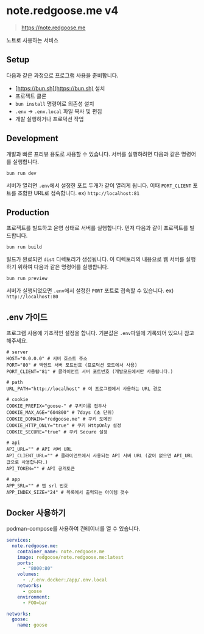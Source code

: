 # note.redgoose.me v4

> https://note.redgoose.me

노트로 사용하는 서비스


## Setup

다음과 같은 과정으로 프로그램 사용을 준비합니다.

- [https://bun.sh](https://bun.sh) 설치
- 프로젝트 클론
- `bun install` 명령어로 의존성 설치
- `.env` -> `.env.local` 파일 복사 및 편집
- 개발 실행하거나 프로덕션 작업


## Development

개발과 빠른 프리뷰 용도로 사용할 수 있습니다.
서버를 실행하려면 다음과 같은 명령어를 실행합니다.

```shell
bun run dev
```

서버가 열리면 `.env`에서 설정한 포트 두개가 같이 열리게 됩니다. 이때 `PORT_CLIENT` 포트를 조합한 URL로 접속합니다. ex) `http://localhost:81`


## Production

프로젝트를 빌드하고 운영 상태로 서버를 실행합니다.
먼저 다음과 같이 프로젝트를 빌드합니다.

```shell
bun run build
```

빌드가 완료되면 `dist` 디렉토리가 생성됩니다. 이 디렉토리의 내용으로 웹 서버를 실행하기 위하여 다음과 같은 명령어를 실행합니다.

```shell
bun run preview
```

서버가 실행되었으면 `.env`에서 설정한 `PORT` 포트로 접속할 수 있습니다. ex) `http://localhost:80`


## .env 가이드

프로그램 사용에 기초적인 설정을 합니다.
기본값은 `.env`파일에 기록되어 있으니 참고해주세요.

```
# server
HOST="0.0.0.0" # 서버 호스트 주소
PORT="80" # 백엔드 서버 포트번호 (프로덕션 모드에서 사용)
PORT_CLIENT="81" # 클라이언트 서버 포트번호 (개발모드에서만 사용됩니다.)

# path
URL_PATH="http://localhost" # 이 프로그램에서 사용하는 URL 경로

# cookie
COOKIE_PREFIX="goose-" # 쿠키이름 접두사
COOKIE_MAX_AGE="604800" # 7days (초 단위)
COOKIE_DOMAIN="redgoose.me" # 쿠키 도메인
COOKIE_HTTP_ONLY="true" # 쿠키 HttpOnly 설정
COOKIE_SECURE="true" # 쿠키 Secure 설정

# api
API_URL="" # API 서버 URL
API_CLIENT_URL="" # 클라이언트에서 사용되는 API 서버 URL (값이 없으면 API_URL 값으로 사용합니다.)
API_TOKEN="" # API 공개토큰

# app
APP_SRL="" # 앱 srl 번호
APP_INDEX_SIZE="24" # 목록에서 출력되는 아이템 갯수
```

## Docker 사용하기

podman-compose를 사용하여 컨테이너를 열 수 있습니다.

```yml
services:
  note.redgoose.me:
    container_name: note.redgoose.me
    image: redgoose/note.redgoose.me:latest
    ports:
      - "8000:80"
    volumes:
      - ./.env.docker:/app/.env.local
    networks:
      - goose
    environment:
      - FOO=bar

networks:
  goose:
    name: goose
```

